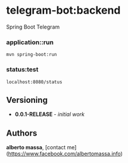 # telegram-bot:backend

Spring Boot Telegram


### application::run

```
mvn spring-boot:run
```

### status:test

```
localhost:8080/status
```

## Versioning

* **0.0.1-RELEASE** - *initial work*

## Authors

**alberto massa**, [contact me] (https://www.facebook.com/albertomassa.info)
